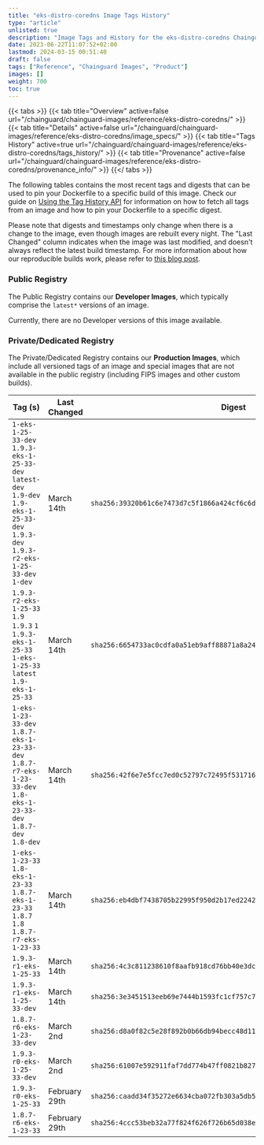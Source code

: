 ```yaml
---
title: "eks-distro-coredns Image Tags History"
type: "article"
unlisted: true
description: "Image Tags and History for the eks-distro-coredns Chainguard Image"
date: 2023-06-22T11:07:52+02:00
lastmod: 2024-03-15 00:51:40
draft: false
tags: ["Reference", "Chainguard Images", "Product"]
images: []
weight: 700
toc: true
---
```


{{< tabs >}}
{{< tab title="Overview" active=false url="/chainguard/chainguard-images/reference/eks-distro-coredns/" >}}
{{< tab title="Details" active=false url="/chainguard/chainguard-images/reference/eks-distro-coredns/image_specs/" >}}
{{< tab title="Tags History" active=true url="/chainguard/chainguard-images/reference/eks-distro-coredns/tags_history/" >}}
{{< tab title="Provenance" active=false url="/chainguard/chainguard-images/reference/eks-distro-coredns/provenance_info/" >}}
{{</ tabs >}}

The following tables contains the most recent tags and digests that can be used to pin your Dockerfile to a specific build of this image. Check our guide on [Using the Tag History API](/chainguard/chainguard-images/using-the-tag-history-api/) for information on how to fetch all tags from an image and how to pin your Dockerfile to a specific digest.

Please note that digests and timestamps only change when there is a change to the image, even though images are rebuilt every night. The "Last Changed" column indicates when the image was last modified, and doesn't always reflect the latest build timestamp. For more information about how our reproducible builds work, please refer to [this blog post](https://www.chainguard.dev/unchained/reproducing-chainguards-reproducible-image-builds).

### Public Registry
The Public Registry contains our **Developer Images**, which typically comprise the `latest*` versions of an image.

Currently, there are no Developer versions of this image available.

### Private/Dedicated Registry
The Private/Dedicated Registry contains our **Production Images**, which include all versioned tags of an image and special images that are not available in the public registry (including FIPS images and other custom builds).

| Tag (s)                                                                                                                                  | Last Changed  | Digest                                                                    |
|------------------------------------------------------------------------------------------------------------------------------------------|---------------|---------------------------------------------------------------------------|
|  `1-eks-1-25-33-dev` `1.9.3-eks-1-25-33-dev` `latest-dev` `1.9-dev` `1.9-eks-1-25-33-dev` `1.9.3-dev` `1.9.3-r2-eks-1-25-33-dev` `1-dev` | March 14th    | `sha256:39320b61c6e7473d7c5f1866a424cf6c6de99e8a76b905f5e652790aefc5027e` |
|  `1.9.3-r2-eks-1-25-33` `1.9` `1.9.3` `1` `1.9.3-eks-1-25-33` `1-eks-1-25-33` `latest` `1.9-eks-1-25-33`                                 | March 14th    | `sha256:6654733ac0cdfa0a51eb9aff88871a8a24a41d485629e415ec793903b23434b9` |
|  `1-eks-1-23-33-dev` `1.8.7-eks-1-23-33-dev` `1.8.7-r7-eks-1-23-33-dev` `1.8-eks-1-23-33-dev` `1.8.7-dev` `1.8-dev`                      | March 14th    | `sha256:42f6e7e5fcc7ed0c52797c72495f531716208af6913d7b893cb98f9aad0bfb8f` |
|  `1-eks-1-23-33` `1.8-eks-1-23-33` `1.8.7-eks-1-23-33` `1.8.7` `1.8` `1.8.7-r7-eks-1-23-33`                                              | March 14th    | `sha256:eb4dbf7438705b22995f950d2b17ed2242510402f5da3233bbf7725be1d82076` |
|  `1.9.3-r1-eks-1-25-33`                                                                                                                  | March 14th    | `sha256:4c3c811238610f8aafb918cd76bb40e3dc9eaa6d23417ad355f554ea4069036b` |
|  `1.9.3-r1-eks-1-25-33-dev`                                                                                                              | March 14th    | `sha256:3e3451513eeb69e7444b1593fc1cf757c7e5bf772e741d1526f95b93e816c93d` |
|  `1.8.7-r6-eks-1-23-33-dev`                                                                                                              | March 2nd     | `sha256:d8a0f82c5e28f892b0b66db94becc48d118c3941c67d50341ab37460043f7e4f` |
|  `1.9.3-r0-eks-1-25-33-dev`                                                                                                              | March 2nd     | `sha256:61007e592911faf7dd774b47ff0821b8275b9896b6436eaecc8e2d4fee00e3c4` |
|  `1.9.3-r0-eks-1-25-33`                                                                                                                  | February 29th | `sha256:caadd34f35272e6634cba072fb303a5db59aa9d0900ab6bdc9430623b8254d8a` |
|  `1.8.7-r6-eks-1-23-33`                                                                                                                  | February 29th | `sha256:4ccc53beb32a77f824f626f726b65d038e5f65aca839a6c8070cb5a803ac215a` |

